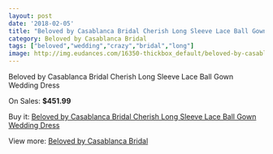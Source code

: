 ```yaml
---
layout: post
date: '2018-02-05'
title: "Beloved by Casablanca Bridal Cherish Long Sleeve Lace Ball Gown Wedding Dress"
category: Beloved by Casablanca Bridal
tags: ["beloved","wedding","crazy","bridal","long"]
image: http://img.eudances.com/16350-thickbox_default/beloved-by-casablanca-bridal-cherish-long-sleeve-lace-ball-gown-wedding-dress.jpg
---
```

Beloved by Casablanca Bridal Cherish Long Sleeve Lace Ball Gown Wedding Dress

On Sales: **$451.99**
<a href="https://www.eudances.com/en/beloved-by-casablanca-bridal/4814-beloved-by-casablanca-bridal-cherish-long-sleeve-lace-ball-gown-wedding-dress.html"><amp-img layout="responsive" width="600" height="600" src="//img.eudances.com/16350-thickbox_default/beloved-by-casablanca-bridal-cherish-long-sleeve-lace-ball-gown-wedding-dress.jpg" alt="Beloved by Casablanca Bridal Cherish Long Sleeve Lace Ball Gown Wedding Dress 0" /></a>
<a href="https://www.eudances.com/en/beloved-by-casablanca-bridal/4814-beloved-by-casablanca-bridal-cherish-long-sleeve-lace-ball-gown-wedding-dress.html"><amp-img layout="responsive" width="600" height="600" src="//img.eudances.com/16352-thickbox_default/beloved-by-casablanca-bridal-cherish-long-sleeve-lace-ball-gown-wedding-dress.jpg" alt="Beloved by Casablanca Bridal Cherish Long Sleeve Lace Ball Gown Wedding Dress 1" /></a>
<a href="https://www.eudances.com/en/beloved-by-casablanca-bridal/4814-beloved-by-casablanca-bridal-cherish-long-sleeve-lace-ball-gown-wedding-dress.html"><amp-img layout="responsive" width="600" height="600" src="//img.eudances.com/16351-thickbox_default/beloved-by-casablanca-bridal-cherish-long-sleeve-lace-ball-gown-wedding-dress.jpg" alt="Beloved by Casablanca Bridal Cherish Long Sleeve Lace Ball Gown Wedding Dress 2" /></a>

Buy it: [Beloved by Casablanca Bridal Cherish Long Sleeve Lace Ball Gown Wedding Dress](https://www.eudances.com/en/beloved-by-casablanca-bridal/4814-beloved-by-casablanca-bridal-cherish-long-sleeve-lace-ball-gown-wedding-dress.html "Beloved by Casablanca Bridal Cherish Long Sleeve Lace Ball Gown Wedding Dress")

View more: [Beloved by Casablanca Bridal](https://www.eudances.com/en/89-beloved-by-casablanca-bridal "Beloved by Casablanca Bridal")